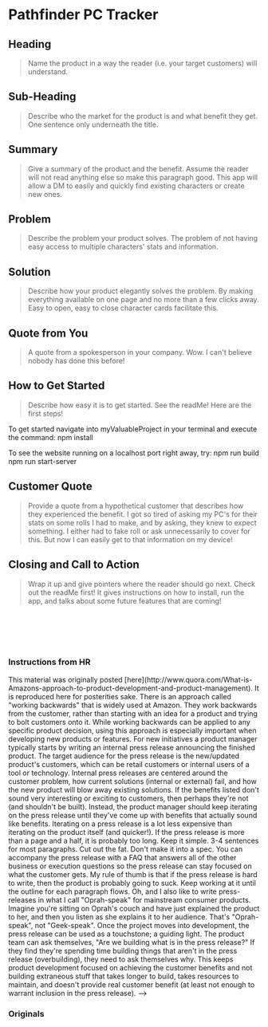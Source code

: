 # Pathfinder PC Tracker #

## Heading ##
  > Name the product in a way the reader (i.e. your target customers) will understand.

## Sub-Heading ##
  > Describe who the market for the product is and what benefit they get. One sentence only underneath the title.

## Summary ##
  > Give a summary of the product and the benefit. Assume the reader will not read anything else so make this paragraph good.
  This app will allow a DM to easily and quickly find existing characters or create new ones.

## Problem ##
  > Describe the problem your product solves.
  The problem of not having easy access to multiple characters' stats and information.

## Solution ##
  > Describe how your product elegantly solves the problem.
  By making everything available on one page and no more than a few clicks away. Easy to open, easy to close character cards facilitate this.

## Quote from You ##
  > A quote from a spokesperson in your company.
  Wow. I can't believe nobody has done this before!

## How to Get Started ##
  > Describe how easy it is to get started.
  See the readMe! Here are the first steps!

  To get started navigate into myValuableProject in your terminal and execute the command:
  npm install

  To see the website running on a localhost port right away, try:
  npm run build
  npm run start-server


## Customer Quote ##
  > Provide a quote from a hypothetical customer that describes how they experienced the benefit.
  I got so tired of asking my PC's for their stats on some rolls I had to make, and by asking, they knew to expect something.
  I either had to fake roll or ask unnecessarily to cover for this. But now I can easily get to that information on my device!


## Closing and Call to Action ##
  > Wrap it up and give pointers where the reader should go next.
  Check out the readMe first! It gives instructions on how to install, run the app, and talks about some future features that are coming!

<br>
</br>
<br>
</br>

### Instructions from HR ###
<!-->
This material was originally posted [here](http://www.quora.com/What-is-Amazons-approach-to-product-development-and-product-management).
It is reproduced here for posterities sake.

There is an approach called "working backwards" that is widely used at Amazon. They work backwards from the customer, rather than starting with an idea for a product and trying to bolt customers onto it. While working backwards can be applied to any specific product decision, using this approach is especially important when developing new products or features.

For new initiatives a product manager typically starts by writing an internal press release announcing the finished product. The target audience for the press release is the new/updated product's customers, which can be retail customers or internal users of a tool or technology. Internal press releases are centered around the customer problem, how current solutions (internal or external) fail, and how the new product will blow away existing solutions.

If the benefits listed don't sound very interesting or exciting to customers, then perhaps they're not (and shouldn't be built). Instead, the product manager should keep iterating on the press release until they've come up with benefits that actually sound like benefits. Iterating on a press release is a lot less expensive than iterating on the product itself (and quicker!).

If the press release is more than a page and a half, it is probably too long. Keep it simple. 3-4 sentences for most paragraphs. Cut out the fat. Don't make it into a spec. You can accompany the press release with a FAQ that answers all of the other business or execution questions so the press release can stay focused on what the customer gets. My rule of thumb is that if the press release is hard to write, then the product is probably going to suck. Keep working at it until the outline for each paragraph flows.

Oh, and I also like to write press-releases in what I call "Oprah-speak" for mainstream consumer products. Imagine you're sitting on Oprah's couch and have just explained the product to her, and then you listen as she explains it to her audience. That's "Oprah-speak", not "Geek-speak".

Once the project moves into development, the press release can be used as a touchstone; a guiding light. The product team can ask themselves, "Are we building what is in the press release?" If they find they're spending time building things that aren't in the press release (overbuilding), they need to ask themselves why. This keeps product development focused on achieving the customer benefits and not building extraneous stuff that takes longer to build, takes resources to maintain, and doesn't provide real customer benefit (at least not enough to warrant inclusion in the press release).
 -->


### Originals ###
<!-- ## Heading ##
  > Name the product in a way the reader (i.e. your target customers) will understand.

## Sub-Heading ##
  > Describe who the market for the product is and what benefit they get. One sentence only underneath the title.


## Summary ##
  > Give a summary of the product and the benefit. Assume the reader will not read anything else so make this paragraph good.

## Problem ##
  > Describe the problem your product solves.

## Solution ##
  > Describe how your product elegantly solves the problem.

## Quote from You ##
  > A quote from a spokesperson in your company.

## How to Get Started ##
  > Describe how easy it is to get started.

## Customer Quote ##
  > Provide a quote from a hypothetical customer that describes how they experienced the benefit.

## Closing and Call to Action ##
  > Wrap it up and give pointers where the reader should go next. -->

